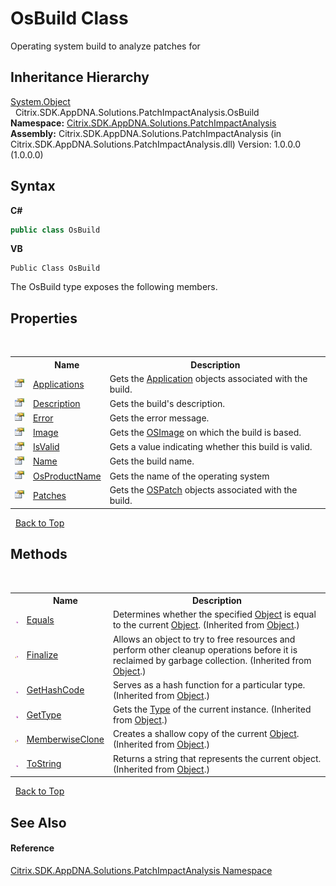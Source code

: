 # OsBuild Class
 

Operating system build to analyze patches for


## Inheritance Hierarchy
<a href="http://msdn2.microsoft.com/en-us/library/e5kfa45b" target="_blank">System.Object</a><br />&nbsp;&nbsp;Citrix.SDK.AppDNA.Solutions.PatchImpactAnalysis.OsBuild<br />
**Namespace:**&nbsp;<a href="871ad9a2-386c-600b-6667-036c2dd65206">Citrix.SDK.AppDNA.Solutions.PatchImpactAnalysis</a><br />**Assembly:**&nbsp;Citrix.SDK.AppDNA.Solutions.PatchImpactAnalysis (in Citrix.SDK.AppDNA.Solutions.PatchImpactAnalysis.dll) Version: 1.0.0.0 (1.0.0.0)

## Syntax

**C#**
```csharp
public class OsBuild
```

**VB**
```vbnet
Public Class OsBuild
```

The OsBuild type exposes the following members.


## Properties
&nbsp;<table><tr><th></th><th>Name</th><th>Description</th></tr><tr><td>![Public property](media/pubproperty.gif "Public property")</td><td><a href="ccb034b7-80ba-d97c-1271-c7b5e193c5f7">Applications</a></td><td>
Gets the <a href="1779bfff-4b29-0f26-8a09-10acdd530bbc">Application</a> objects associated with the build.</td></tr><tr><td>![Public property](media/pubproperty.gif "Public property")</td><td><a href="15ef3dbb-bfd8-62c2-e3d1-7bd3cd8bf5bb">Description</a></td><td>
Gets the build's description.</td></tr><tr><td>![Public property](media/pubproperty.gif "Public property")</td><td><a href="939a75c5-3944-2cb5-8504-55291420f927">Error</a></td><td>
Gets the error message.</td></tr><tr><td>![Public property](media/pubproperty.gif "Public property")</td><td><a href="f7c1be43-098b-6856-abba-001e7800df3c">Image</a></td><td>
Gets the <a href="3392740e-a7b4-99c9-3be9-08c56344708c">OSImage</a> on which the build is based.</td></tr><tr><td>![Public property](media/pubproperty.gif "Public property")</td><td><a href="599fd143-d15c-a25c-9de2-ebb24d04fd3c">IsValid</a></td><td>
Gets a value indicating whether this build is valid.</td></tr><tr><td>![Public property](media/pubproperty.gif "Public property")</td><td><a href="419b6f4a-6fd8-ddcc-3e64-b96326cb993a">Name</a></td><td>
Gets the build name.</td></tr><tr><td>![Public property](media/pubproperty.gif "Public property")</td><td><a href="7aeaf589-13a0-45d2-8972-4fddeb797400">OsProductName</a></td><td>
Gets the name of the operating system</td></tr><tr><td>![Public property](media/pubproperty.gif "Public property")</td><td><a href="28266ad1-37fb-fe14-9d08-461825297220">Patches</a></td><td>
Gets the <a href="6de88f79-6b85-89ef-f00d-eb14e51bd1af">OSPatch</a> objects associated with the build.</td></tr></table>&nbsp;
<a href="#osbuild-class">Back to Top</a>

## Methods
&nbsp;<table><tr><th></th><th>Name</th><th>Description</th></tr><tr><td>![Public method](media/pubmethod.gif "Public method")</td><td><a href="http://msdn2.microsoft.com/en-us/library/bsc2ak47" target="_blank">Equals</a></td><td>
Determines whether the specified <a href="http://msdn2.microsoft.com/en-us/library/e5kfa45b" target="_blank">Object</a> is equal to the current <a href="http://msdn2.microsoft.com/en-us/library/e5kfa45b" target="_blank">Object</a>.
 (Inherited from <a href="http://msdn2.microsoft.com/en-us/library/e5kfa45b" target="_blank">Object</a>.)</td></tr><tr><td>![Protected method](media/protmethod.gif "Protected method")</td><td><a href="http://msdn2.microsoft.com/en-us/library/4k87zsw7" target="_blank">Finalize</a></td><td>
Allows an object to try to free resources and perform other cleanup operations before it is reclaimed by garbage collection.
 (Inherited from <a href="http://msdn2.microsoft.com/en-us/library/e5kfa45b" target="_blank">Object</a>.)</td></tr><tr><td>![Public method](media/pubmethod.gif "Public method")</td><td><a href="http://msdn2.microsoft.com/en-us/library/zdee4b3y" target="_blank">GetHashCode</a></td><td>
Serves as a hash function for a particular type.
 (Inherited from <a href="http://msdn2.microsoft.com/en-us/library/e5kfa45b" target="_blank">Object</a>.)</td></tr><tr><td>![Public method](media/pubmethod.gif "Public method")</td><td><a href="http://msdn2.microsoft.com/en-us/library/dfwy45w9" target="_blank">GetType</a></td><td>
Gets the <a href="http://msdn2.microsoft.com/en-us/library/42892f65" target="_blank">Type</a> of the current instance.
 (Inherited from <a href="http://msdn2.microsoft.com/en-us/library/e5kfa45b" target="_blank">Object</a>.)</td></tr><tr><td>![Protected method](media/protmethod.gif "Protected method")</td><td><a href="http://msdn2.microsoft.com/en-us/library/57ctke0a" target="_blank">MemberwiseClone</a></td><td>
Creates a shallow copy of the current <a href="http://msdn2.microsoft.com/en-us/library/e5kfa45b" target="_blank">Object</a>.
 (Inherited from <a href="http://msdn2.microsoft.com/en-us/library/e5kfa45b" target="_blank">Object</a>.)</td></tr><tr><td>![Public method](media/pubmethod.gif "Public method")</td><td><a href="http://msdn2.microsoft.com/en-us/library/7bxwbwt2" target="_blank">ToString</a></td><td>
Returns a string that represents the current object.
 (Inherited from <a href="http://msdn2.microsoft.com/en-us/library/e5kfa45b" target="_blank">Object</a>.)</td></tr></table>&nbsp;
<a href="#osbuild-class">Back to Top</a>

## See Also


#### Reference
<a href="871ad9a2-386c-600b-6667-036c2dd65206">Citrix.SDK.AppDNA.Solutions.PatchImpactAnalysis Namespace</a><br />